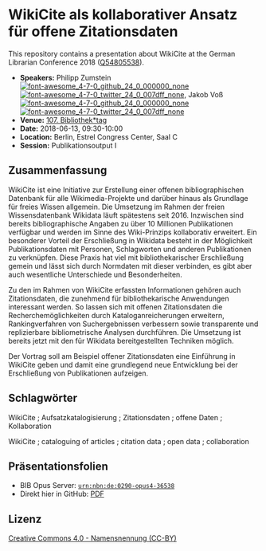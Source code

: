 # WikiCite als kollaborativer Ansatz für offene Zitationsdaten

This repository contains a presentation about WikiCite at the German Librarian Conference 2018 ([Q54805538](http://www.wikidata.org/entity/Q54805538)).

* **Speakers:** Philipp Zumstein [![font-awesome_4-7-0_github_24_0_000000_none](https://cloud.githubusercontent.com/assets/5199995/23703699/94c8c3d2-0401-11e7-8b78-fd2785ce4c27.png)](https://github.com/zuphilip)  [![font-awesome_4-7-0_twitter_24_0_007dff_none](https://cloud.githubusercontent.com/assets/5199995/23703698/91c11176-0401-11e7-8e7d-bec431688160.png)](https://twitter.com/zuphilip), Jakob Voß [![font-awesome_4-7-0_github_24_0_000000_none](https://cloud.githubusercontent.com/assets/5199995/23703699/94c8c3d2-0401-11e7-8b78-fd2785ce4c27.png)](https://github.com/nichtich)  [![font-awesome_4-7-0_twitter_24_0_007dff_none](https://cloud.githubusercontent.com/assets/5199995/23703698/91c11176-0401-11e7-8e7d-bec431688160.png)](https://twitter.com/nichtich)
* **Venue:** [107. Bibliothek*tag](https://bibliothekartag2018.de/)
* **Date:** 2018-06-13, 09:30-10:00
* **Location:** Berlin, Estrel Congress Center, Saal C
* **Session:** Publikationsoutput I

## Zusammenfassung

WikiCite ist eine Initiative zur Erstellung einer offenen bibliographischen Datenbank für alle Wikimedia-Projekte und darüber hinaus als Grundlage für freies Wissen allgemein. Die Umsetzung im Rahmen der freien Wissensdatenbank Wikidata läuft spätestens seit 2016. Inzwischen sind bereits bibliographische Angaben zu über 10 Millionen Publikationen verfügbar und werden im Sinne des Wiki-Prinzips kollaborativ erweitert. Ein besonderer Vorteil der Erschließung in Wikidata besteht in der Möglichkeit Publikationsdaten mit Personen, Schlagworten und anderen Publikationen zu verknüpfen. Diese Praxis hat viel mit bibliothekarischer Erschließung gemein und lässt sich durch Normdaten mit dieser verbinden, es gibt aber auch wesentliche Unterschiede und Besonderheiten.

Zu den im Rahmen von WikiCite erfassten Informationen gehören auch Zitationsdaten, die zunehmend für bibliothekarische Anwendungen interessant werden. So lassen sich mit offenen Zitationsdaten die Recherchemöglichkeiten durch Kataloganreicherungen erweitern, Rankingverfahren von Suchergebnissen verbessern sowie transparente und replizierbare bibliometrische Analysen durchführen. Die Umsetzung ist bereits jetzt mit den für Wikidata bereitgestellten Techniken möglich.

Der Vortrag soll am Beispiel offener Zitationsdaten eine Einführung in WikiCite geben und damit eine grundlegend neue Entwicklung bei der Erschließung von Publikationen aufzeigen.

## Schlagwörter

WikiCite ; Aufsatzkatalogisierung ; Zitationsdaten ; offene Daten ; Kollaboration

WikiCite ; cataloguing of articles ; citation data ; open data ; collaboration

## Präsentationsfolien

* BIB Opus Server: [`urn:nbn:de:0290-opus4-36538`](https://nbn-resolving.org/urn:nbn:de:0290-opus4-36538)
* Direkt hier in GitHub: [PDF](slides.pdf)

## Lizenz

[Creative Commons 4.0 - Namensnennung (CC-BY)](https://creativecommons.org/licenses/by/4.0/)
